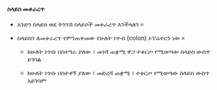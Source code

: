#### ስላይስ መቆራረጥ

- አንድን ስላይስ ወደ ትንንሽ ስላይሶች መቆራረጥ እንችላለን ።

- ስላይስን ለመቆራረጥ የምንጠቀመው የሁለት ነጥብ (colon) ኦፐሬተርን ነው ።

    - ከሁለት ነጥቡ በስተግራ ያለው ፣ መነሻ ጠቋሚ ዋጋ ተቆርጦ የሚወጣው ስላይስ ውስጥ ይገባል
    
    - ከሁለት ነጥቡ በስተቀኝ ያለው ፣ መድረሻ ጠቋሚ ፣ ተቆርጦ የሚወጣው ስላይስ ውስጥ አይገባም
